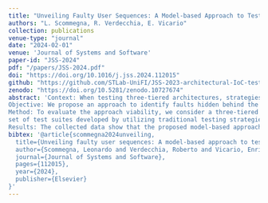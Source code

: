 ```yaml
---
title: "Unveiling Faulty User Sequences: A Model-based Approach to Test Three-Tier Software Architectures"
authors: "L. Scommegna, R. Verdecchia, E. Vicario"
collection: publications
venue-type: "journal"
date: "2024-02-01"
venue: 'Journal of Systems and Software'
paper-id: "JSS-2024"
pdf: "/papers/JSS-2024.pdf"
doi: "https://doi.org/10.1016/j.jss.2024.112015"
github: "https://github.com/STLab-UniFI/JSS-2023-architectural-IoC-testing-rep-pkg"
zenodo: "https://doi.org/10.5281/zenodo.10727674"
abstract: 'Context: When testing three-tiered architectures, strategies often rely on superficial information, e.g., black-box input. However, the correct behavior of software-intensive systems based on such architectural pattern also depends on the logic hidden behind the interface. Verifying the response process is thus often complex and requires ad-hoc strategies.
Objective: We propose an approach to identify faults hidden behind the presentation layer. The model-based approach uses an architectural abstraction called managed component Data Flow Graph (mcDFG). The mcDFG is aware of the interactions between all layers of the architecture and guides the generation of tests based on different mcDFG coverage criteria to identify faults in the business logic.
Method: To evaluate the approach viability, we consider a three-tiered web application and 32 faults. The fault detection capability is assessed by comparing a set of test suites created by following our method and a
set of test suites developed by utilizing traditional testing strategies.
Results: The collected data show that the proposed model-based approach is a viable option to identify faults hidden in the logic layer, as it can outperform standard strategies based solely on the presentation layer while keeping the number of test cases and number of interactions per test case low.'
bibtex: '@article{scommegna2024unveiling,
  title={Unveiling faulty user sequences: A model-based approach to test three-tier software architectures},
  author={Scommegna, Leonardo and Verdecchia, Roberto and Vicario, Enrico},
  journal={Journal of Systems and Software},
  pages={112015},
  year={2024},
  publisher={Elsevier}
}'
---
```


